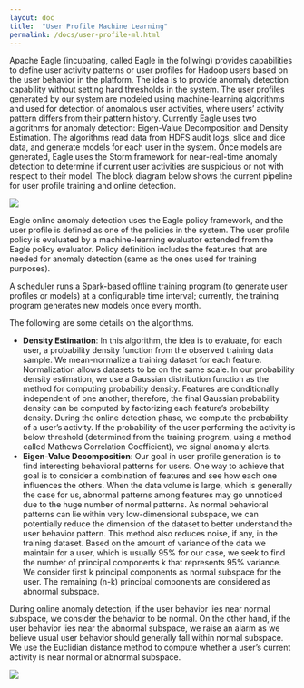 ```yaml
---
layout: doc
title:  "User Profile Machine Learning" 
permalink: /docs/user-profile-ml.html
---
```


Apache Eagle (incubating, called Eagle in the follwing) provides capabilities to define user activity patterns or user profiles for Hadoop users based on the user behavior in the platform. The idea is to provide anomaly detection capability without setting hard thresholds in the system. The user profiles generated by our system are modeled using machine-learning algorithms and used for detection of anomalous user activities, where users’ activity pattern differs from their pattern history. Currently Eagle uses two algorithms for anomaly detection: Eigen-Value Decomposition and Density Estimation. The algorithms read data from HDFS audit logs, slice and dice data, and generate models for each user in the system. Once models are generated, Eagle uses the Storm framework for near-real-time anomaly detection to determine if current user activities are suspicious or not with respect to their model. The block diagram below shows the current pipeline for user profile training and online detection.

![](/images/docs/userprofile-arch.png)

Eagle online anomaly detection uses the Eagle policy framework, and the user profile is defined as one of the policies in the system. The user profile policy is evaluated by a machine-learning evaluator extended from the Eagle policy evaluator. Policy definition includes the features that are needed for anomaly detection (same as the ones used for training purposes).

A scheduler runs a Spark-based offline training program (to generate user profiles or models) at a configurable time interval; currently, the training program generates new models once every month.

The following are some details on the algorithms.

* **Density Estimation**: In this algorithm, the idea is to evaluate, for each user, a probability density function from the observed training data sample. We mean-normalize a training dataset for each feature. Normalization allows datasets to be on the same scale. In our probability density estimation, we use a Gaussian distribution function as the method for computing probability density. Features are conditionally independent of one another; therefore, the final Gaussian probability density can be computed by factorizing each feature’s probability density. During the online detection phase, we compute the probability of a user’s activity. If the probability of the user performing the activity is below threshold (determined from the training program, using a method called Mathews Correlation Coefficient), we signal anomaly alerts.
* **Eigen-Value Decomposition**: Our goal in user profile generation is to find interesting behavioral patterns for users. One way to achieve that goal is to consider a combination of features and see how each one influences the others. When the data volume is large, which is generally the case for us, abnormal patterns among features may go unnoticed due to the huge number of normal patterns. As normal behavioral patterns can lie within very low-dimensional subspace, we can potentially reduce the dimension of the dataset to better understand the user behavior pattern. This method also reduces noise, if any, in the training dataset. Based on the amount of variance of the data we maintain for a user, which is usually 95% for our case, we seek to find the number of principal components k that represents 95% variance. We consider first k principal components as normal subspace for the user. The remaining (n-k) principal components are considered as abnormal subspace.

During online anomaly detection, if the user behavior lies near normal subspace, we consider the behavior to be normal. On the other hand, if the user behavior lies near the abnormal subspace, we raise an alarm as we believe usual user behavior should generally fall within normal subspace. We use the Euclidian distance method to compute whether a user’s current activity is near normal or abnormal subspace.

![](/images/docs/userprofile-model.png)

